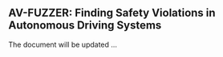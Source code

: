 ## AV-FUZZER: Finding Safety Violations in Autonomous Driving Systems

The document will be updated ...